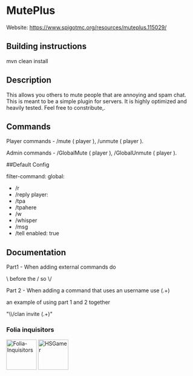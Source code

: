 # MutePlus
Website: https://www.spigotmc.org/resources/muteplus.115029/

## Building instructions

mvn clean install
 
## Description

This allows you others to mute people that are annoying and spam chat. This is meant to be a simple plugin for servers. It is highly optimized and heavily tested. Feel free to constribute,.

## Commands

Player commands - /mute ( player ), /unmute ( player ).

Admin commands - /GlobalMute ( player ), /GlobalUnmute ( player ).

##Default Config

filter-command:
  global:
  - /r
  - /reply
  player:
  - /tpa
  - /tpahere
  - /w
  - /whisper
  - /msg
  - /tell
  enabled: true

## Documentation

Part1 - When adding external commands do 

\\ before the /
so \\/

Part 2 - When adding a command that uses an username use (.+)

an example of using part 1 and 2 together 

"\\\\/clan invite (.+)"

### Folia inquisitors

[<img src="https://github.com/Folia-Inquisitors.png" width=80 alt="Folia-Inquisitors">](https://github.com/orgs/Folia-Inquisitors/repositories)
[<img src="https://github.com/HSGamer.png" width=80 alt="HSGamer">](https://github.com/HSGamer)
